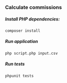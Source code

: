 ### Calculate commissions

##### Install PHP dependencies:
```
composer install
```
##### Run application
```
php script.php input.csv
```
##### Run tests
```
phpunit tests
```
